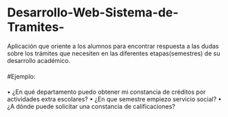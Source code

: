 # Desarrollo-Web-Sistema-de-Tramites-
Aplicación que oriente a los alumnos para encontrar respuesta a las dudas sobre los trámites que necesiten en las diferentes etapas(semestres) de su desarrollo académico.
####
#Ejemplo: 
####
•	¿En qué departamento puedo obtener mi constancia de créditos por actividades extra escolares?
•	¿En que semestre empiezo servicio social?
•	¿A dónde puede solicitar una constancia de calificaciones?


